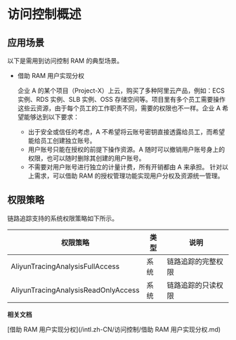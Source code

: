 # 访问控制概述

## 应用场景

以下是需用到访问控制 RAM 的典型场景。

-   借助 RAM 用户实现分权

    企业 A 的某个项目（Project-X）上云，购买了多种阿里云产品，例如：ECS 实例、RDS 实例、SLB 实例、OSS 存储空间等。项目里有多个员工需要操作这些云资源，由于每个员工的工作职责不同，需要的权限也不一样。企业 A 希望能够达到以下要求：

    -   出于安全或信任的考虑，A 不希望将云账号密钥直接透露给员工，而希望能给员工创建独立账号。
    -   用户账号只能在授权的前提下操作资源。A 随时可以撤销用户账号身上的权限，也可以随时删除其创建的用户账号。
    -   不需要对用户账号进行独立的计量计费，所有开销都由 A 来承担。
    针对以上需求，可以借助 RAM 的授权管理功能实现用户分权及资源统一管理。


## 权限策略

链路追踪支持的系统权限策略如下所示。

|权限策略|类型|说明|
|----|--|--|
|AliyunTracingAnalysisFullAccess|系统|链路追踪的完整权限|
|AliyunTracingAnalysisReadOnlyAccess|系统|链路追踪的只读权限|

**相关文档**  


[借助 RAM 用户实现分权](/intl.zh-CN/访问控制/借助 RAM 用户实现分权.md)

